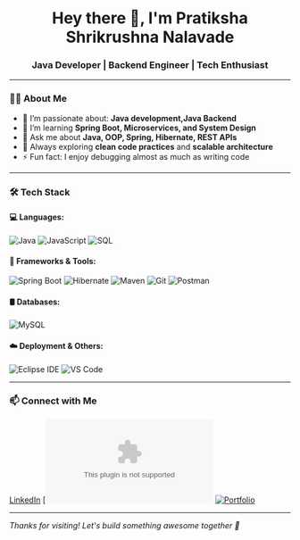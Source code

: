 <h1 align="center">Hey there 👋, I'm Pratiksha Shrikrushna Nalavade</h1>
<h3 align="center">Java Developer | Backend Engineer | Tech Enthusiast</h3>

---

### 👨‍💻 About Me

- 🔭 I’m passionate about: **Java development,Java Backend**
- 🌱 I’m learning **Spring Boot, Microservices, and System Design**
- 💬 Ask me about **Java, OOP, Spring, Hibernate, REST APIs**
- 🧠 Always exploring **clean code practices** and **scalable architecture**
- ⚡ Fun fact: I enjoy debugging almost as much as writing code

---

### 🛠️ Tech Stack

#### 💻 Languages:
![Java](https://img.shields.io/badge/Java-ED8B00?style=flat&logo=java&logoColor=white)
![JavaScript](https://img.shields.io/badge/JavaScript-F7DF1E?style=flat&logo=javascript&logoColor=black)
![SQL](https://img.shields.io/badge/SQL-003B57?style=flat&logo=postgresql&logoColor=white)

#### 🧰 Frameworks & Tools:
![Spring Boot](https://img.shields.io/badge/Spring_Boot-6DB33F?style=flat&logo=spring-boot&logoColor=white)
![Hibernate](https://img.shields.io/badge/Hibernate-59666C?style=flat&logo=hibernate&logoColor=white)
![Maven](https://img.shields.io/badge/Maven-C71A36?style=flat&logo=apache-maven&logoColor=white)
![Git](https://img.shields.io/badge/Git-F05032?style=flat&logo=git&logoColor=white)
![Postman](https://img.shields.io/badge/Postman-FF6C37?style=flat&logo=postman&logoColor=white)

#### 🛢️ Databases:
![MySQL](https://img.shields.io/badge/MySQL-4479A1?style=flat&logo=mysql&logoColor=white)


#### ☁️ Deployment & Others:
![Eclipse IDE](https://img.shields.io/badge/Eclipse-2C2255?style=flat&logo=eclipse&logoColor=white)
![VS Code](https://img.shields.io/badge/VS_Code-007ACC?style=flat&logo=visual-studio-code&logoColor=white)

---



### 📫 Connect with Me

[LinkedIn](https://www.linkedin.com/in/pratikshan1907)
[![Gmail](mailto:pratikshan1907@gmail.com)
[![Portfolio](https://img.shields.io/badge/Portfolio-000?style=flat&logo=vercel&logoColor=white)](https://yourportfolio.com)

---


_Thanks for visiting! Let's build something awesome together 🚀_
